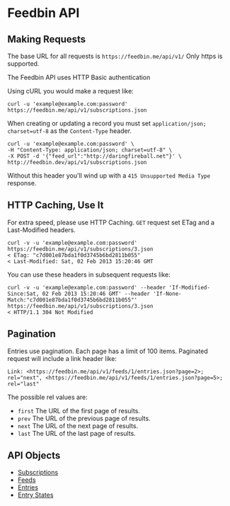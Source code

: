Feedbin API
===========

Making Requests
---------------

The base URL for all requests is `https://feedbin.me/api/v1/` Only https is supported.

The Feedbin API uses HTTP Basic authentication

Using cURL you would make a request like: 

```shell
curl -u 'example@example.com:password' https://feedbin.me/api/v1/subscriptions.json
```

When creating or updating a record you must set `application/json; charset=utf-8` as the `Content-Type` header.

```shell
curl -u 'example@example.com:password' \
-H "Content-Type: application/json; charset=utf-8" \
-X POST -d '{"feed_url":"http://daringfireball.net"}' \
http://feedbin.dev/api/v1/subscriptions.json
```

Without this header you'll wind up with a `415 Unsupported Media Type` response.

HTTP Caching, Use It
--------------------
For extra speed, please use HTTP Caching. `GET` request set ETag and a Last-Modified headers. 

```shell
curl -v -u 'example@example.com:password'  https://feedbin.me/api/v1/subscriptions/3.json
< ETag: "c7d001e87bda1f0d3745b6bd2811b055"
< Last-Modified: Sat, 02 Feb 2013 15:20:46 GMT
```

You can use these headers in subsequent requests like:

```shell
curl -v -u 'example@example.com:password' --header 'If-Modified-Since:Sat, 02 Feb 2013 15:20:46 GMT' --header 'If-None-Match:"c7d001e87bda1f0d3745b6bd2811b055"' https://feedbin.me/api/v1/subscriptions/3.json
< HTTP/1.1 304 Not Modified
```

Pagination
----------
Entries use pagination. Each page has a limit of 100 items. Paginated request will include a link header like:

```
Link: <https://feedbin.me/api/v1/feeds/1/entries.json?page=2>; rel="next", <https://feedbin.me/api/v1/feeds/1/entries.json?page=5>; rel="last"
```

The possible rel values are:

- `first` The URL of the first page of results.
- `prev` The URL of the previous page of results.
- `next` The URL of the next page of results.
- `last` The URL of the last page of results.


API Objects
-----------

- [Subscriptions](content/subscriptions.md)
- [Feeds](content/feeds.md)
- [Entries](content/entries.md)
- [Entry States](content/entry-states.md)

